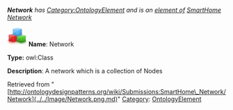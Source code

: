 ___Network__ has [Category:OntologyElement](../../Category/OntologyElement.md "Category:OntologyElement") and is an [element of](../../Property/ElementOf.md "Property:ElementOf") [SmartHome Network](../../Submissions/SmartHome_Network.md "Submissions:SmartHome Network")_


  




[![Class](../../images/thumb/2/27/Class.gif/45px-Class.gif)](../../Image/Class.gif.md "Class")
__Name__: Network 


__Type:__ owl:Class 


__Description__: A network which is a collection of Nodes 





Retrieved from "[http://ontologydesignpatterns.org/wiki/Submissions:SmartHome\_Network/Network](../../Image/Network.png.md)"
 [Category](http://ontologydesignpatterns.org/wiki/Special:Categories "Special:Categories"): [OntologyElement](../../Category/OntologyElement.md "Category:OntologyElement")
